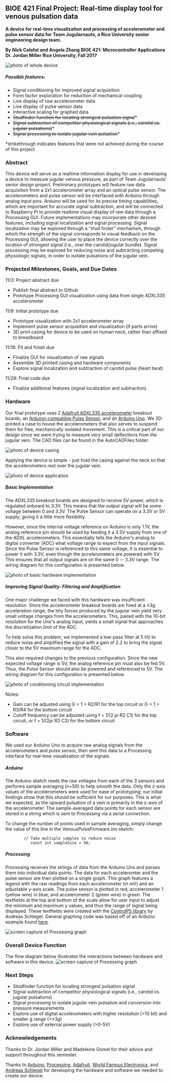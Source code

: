 ## BIOE 421 Final Project: Real-time display tool for venous pulsation data
**A device for real-time visualization and processing of accelerometer and pulse sensor data for Team Jugularnauts, a Rice University senior engineering design team.**

**By Nick Calafat and Angela Zhang
BIOE 421: Microcontroller Applications
Dr. Jordan Miller
Rice University, Fall 2017**

![photo of whole device](Pictures/WholeDevice.jpg)



##### Possible features:
- Signal conditioning for improved signal acquisition
- Form factor exploration for reduction of mechanical coupling
- Live display of raw accelerometer data
- Live display of pulse sensor data
- Interactive scaling for graphed data
- ~~Studfinder function for locating strongest pulsation signal~~*
- ~~Signal subtraction of competitor physiological signals (i.e., carotid vs. jugular pulsations)~~*
- ~~Signal processing to isolate jugular vein pulsation~~*

*strikethrough indicates features that were not achieved during the course of this project

### Abstract
This device will serve as a realtime information display for use in developing a device to measure jugular venous pressure, as part of Team Jugularnauts' senior design project. Preliminary prototypes will feature raw data acquisition from a 2x1 accelerometer array and an optical pulse sensor. The accelerometers and pulse sensor will be interfaced with Arduino through analog input pins. Arduino will be used for its precise timing capabilities, which are important for accurate signal subtraction, and will be connected to Raspberry Pi to provide realtime visual display of raw data through a Processing GUI. Future implementations may incorporate other desired features, including signal localization and signal processing. Signal localization may be explored through a “stud finder” mechanism, through which the strength of the signal corresponds to visual feedback on the Processing GUI, allowing the user to place the device correctly over the location of strongest signal (i.e., over the carotid/jugular bundle). Signal processing may be explored for reducing noise and subtracting competing physiologic signals, in order to isolate pulsations of the jugular vein.

### Projected Milestones, Goals, and Due Dates
11/3: Project abstract due
- Publish final abstract to Github
- Prototype Processing GUI visualization using data from single ADXL335 accelerometer

11/9: Initial prototype due
- Prototype visualization with 2x1 accelerometer array
- Implement pulse sensor acquisition and visualization (if parts arrive)
- 3D print casing for device to be used on human neck, rather than affixed to breadboard

11/16: Fit and finish due
- Finalize GUI for visualization of raw signals
- Assemble 3D printed casing and hardware components
- Explore signal localization and subtraction of carotid pulse (heart beat)

11/28: Final code due
- Finalize additional features (signal localization and subtraction)


### Hardware
Our final prototype uses 2 [Adafruit ADXL335 accelerometer](https://www.adafruit.com/product/163) breakout boards, an [Arduino-compatible Pulse Sensor](https://www.adafruit.com/product/1093), and an [Arduino Uno](https://store.arduino.cc/usa/arduino-uno-rev3). We 3D-printed a case to house the accelerometers that also serves to suspend them for free, mechanically isolated movement. This is a critical part of our design since we were trying to measure very small deflections from the jugular vein. The CAD files can be found in the AutoCADFiles folder.

![photo of device casing](Pictures/CasingExplode.png)

Applying the device is simple - just hold the casing against the neck so that the accelerometers rest over the jugular vein.

![photo of device application](Pictures/DeviceApplication.jpg)

##### Basic Implementation
The ADXL335 breakout boards are designed to receive 5V power, which is regulated onboard to 3.3V. This means that the output signal will be some voltage between 0 and 3.3V. The Pulse Sensor can operate on a 3.3V or 5V supply, giving it a little more flexibility.

However, since the internal voltage reference on Arduino is only 1.1V, the analog reference pin should be used by feeding it a 3.3V supply from one of the ADXL accelerometers. This essentially tells the Arduino's analog to digital converter (ADC) what voltage range to expect from the input signals. Since the Pulse Sensor is referenced to this same voltage, it is essential to power it with 3.3V, even though the accelerometers are powered with 5V. This ensures that all output signals are on the same 0 -- 3.3V range. The wiring diagram for this configuration is presented below.

![photo of basic hardware implementation](WiringDiagrams/BasicImplementationWiring.jpg)

##### Improving Signal Quality: Filtering and Amplification
One major challenge we faced with this hardware was insufficient resolution. Since the accelerometer breakout boards are fixed at a ±3g acceleration range, the tiny forces produced by the jugular vein yield very small voltage changes from the accelerometers. This, paired with the 10-bit resolution for the Uno's analog input, yields a small signal that approaches the discretization limit of the ADC.

To help solve this problem, we implemented a low-pass filter at 5 Hz to reduce noise and amplified the signal with a gain of 2.2 to bring the signal closer to the 5V maximum range for the ADC.

This also required changes to the previous configuration. Since the new expected voltage range is 5V, the analog reference pin must also be fed 5V. Thus, the Pulse Sensor should also be powered and referenced to 5V. The wiring diagram for this configuration is presented below.

![photo of conditioning circuit implementation](WiringDiagrams/SignalConditioningCircuitWiring.jpg)

Notes:
- Gain can be adjusted using G = 1 + R2/R1 for the top circuit or G = 1 + R3/R4 for the bottom circuit
- Cutoff frequency can be adjusted using f = 1/(2 pi R2 C1) for the top circuit, or f = 1/(2pi R3 C2) for the bottom circuit


### Software
We used our Arduino Uno to acquire raw analog signals from the accelerometers and pulse sensor, then sent this data to a Processing interface for real-time visualization of the signals.

##### Arduino
The Arduino sketch reads the raw voltages from each of the 3 sensors and performs sample averaging (n=50) to help smooth the data. Only the z-axis values of the accelerometers were used for ease of prototyping; our initial findings show that this should be sufficient for our purposes. This is what we expected, as the upward pulsation of a vein is primarily in the z-axis of the accelerometer. The sample-averaged data points for each sensor are stored in a string which is sent to Processing via a serial connection.

To change the number of points used in sample averaging, simply change the value of this line in the VenousPulseFirmware.ino sketch:

			// Take multiple samples to reduce noise
			   const int sampleSize = 50;

##### Processing
Processing receives the strings of data from the Arduino Uno and parses them into individual data points. The data for each acceleromter and the pulse sensor are then plotted on a single graph. This graph features a legend with the raw readings from each accelerometer (in mV) and an adjustable y-axis scale. The pulse sensor is plotted in red; accelerometer 1 (yellow wire) in blue; and accelerometer 2 (green wire) in green. The textfields at the top and bottom of the scale allow for user input to adjust the minimum and maximum y values, and thus the range of signal being displayed. These textfields were created with the [ControlP5 library](http://www.sojamo.de/libraries/controlP5/) by Andreas Schlegel. General graphing code was based off of an Arduino example found [here](https://arduining.com/2013/08/05/arduino-and-processing-graph-example/).


![screen capture of Processing graph](Pictures/ProcessingGraph.png)


### Overall Device Function
The flow diagram below illustrates the interactions between hardware and software in this device.
![screen capture of Processing graph](Pictures/HardwareFlow.png)

### Next Steps
- Studfinder function for locating strongest pulsation signal
- Signal subtraction of competitor physiological signals (i.e., carotid vs. jugular pulsations)
- Signal processing to isolate jugular vein pulsation and conversion into pressure measurements
- Explore use of digital accelerometers with higher resolution (>10 bit) and smaller g range (<±3g)
- Explore use of external power supply (>0-5V)

### Acknowledgements
Thanks to Dr. Jordan Miller and Madeleine Gomel for their advice and support throughout this semester.

Thanks to [Arduino](https://www.arduino.cc), [Processing](https://www.processing.org), [Adafruit](https://www.adafruit.com), [World Famous Electronics](https://pulsesensor.com/), and [Andreas Schlegel](http://www.sojamo.de/libraries/controlP5/) for developing the hardware and software we needed to create our device.
